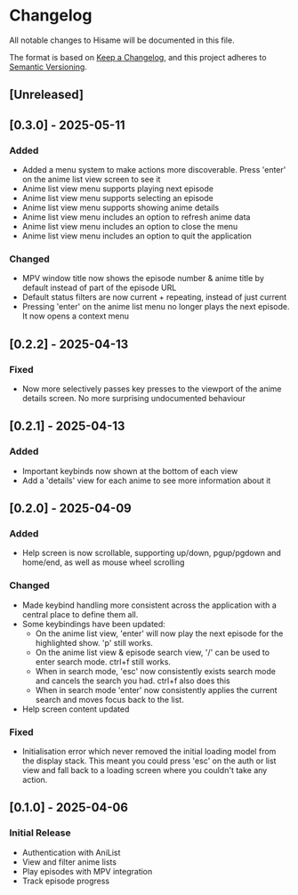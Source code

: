 # Changelog

All notable changes to Hisame will be documented in this file.

The format is based on [Keep a Changelog](https://keepachangelog.com/en/1.1.0/),
and this project adheres to [Semantic Versioning](https://semver.org/spec/v2.0.0.html).

## [Unreleased]

## [0.3.0] - 2025-05-11

### Added
- Added a menu system to make actions more discoverable.  Press 'enter' on the anime list view screen to see it
- Anime list view menu supports playing next episode
- Anime list view menu supports selecting an episode
- Anime list view menu supports showing anime details
- Anime list view menu includes an option to refresh anime data
- Anime list view menu includes an option to close the menu
- Anime list view menu includes an option to quit the application

### Changed
- MPV window title now shows the episode number & anime title by default instead of part of the episode URL
- Default status filters are now current + repeating, instead of just current
- Pressing 'enter' on the anime list menu no longer plays the next episode.  It now opens a context menu

## [0.2.2] - 2025-04-13

### Fixed
- Now more selectively passes key presses to the viewport of the anime details screen.  No more surprising undocumented behaviour

## [0.2.1] - 2025-04-13

### Added
- Important keybinds now shown at the bottom of each view
- Add a 'details' view for each anime to see more information about it

## [0.2.0] - 2025-04-09

### Added
- Help screen is now scrollable, supporting up/down, pgup/pgdown and home/end, as well as mouse wheel scrolling

### Changed
- Made keybind handling more consistent across the application with a central place to define them all.
- Some keybindings have been updated:
  - On the anime list view, 'enter' will now play the next episode for the highlighted show.  'p' still works.
  - On the anime list view & episode search view, '/' can be used to enter search mode.  ctrl+f still works.
  - When in search mode, 'esc' now consistently exists search mode and cancels the search you had.  ctrl+f also does this
  - When in search mode 'enter' now consistently applies the current search and moves focus back to the list.
- Help screen content updated

### Fixed
- Initialisation error which never removed the initial loading model from the display stack.  This meant you could press 'esc' on the auth or list view and fall back to a loading screen where you couldn't take any action.

## [0.1.0] - 2025-04-06
### Initial Release
- Authentication with AniList
- View and filter anime lists
- Play episodes with MPV integration
- Track episode progress
